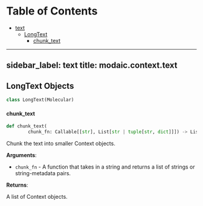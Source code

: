 # Table of Contents

* [text](#modaic.context.text)
  * [LongText](#modaic.context.text.LongText)
    * [chunk\_text](#modaic.context.text.LongText.chunk_text)

---
sidebar_label: text
title: modaic.context.text
---

## LongText Objects

```python
class LongText(Molecular)
```

#### chunk\_text

```python
def chunk_text(
        chunk_fn: Callable[[str], List[str | tuple[str, dict]]]) -> List[Text]
```

Chunk the text into smaller Context objects.

**Arguments**:

- `chunk_fn` - A function that takes in a string and returns a list of strings or string-metadata pairs.
  

**Returns**:

  A list of Context objects.

